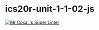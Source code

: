# ics20r-unit-1-1-02-js

[![Mr Coxall's Super Linter](https://github.com/brennan-lee/ics20r-unit-1-1-02-js/workflows/Mr%20Coxall's%20Super%20Linter/badge.svg)](https://github.com/brennan-lee/ics20r-unit-1-1-02-js/actions/)
